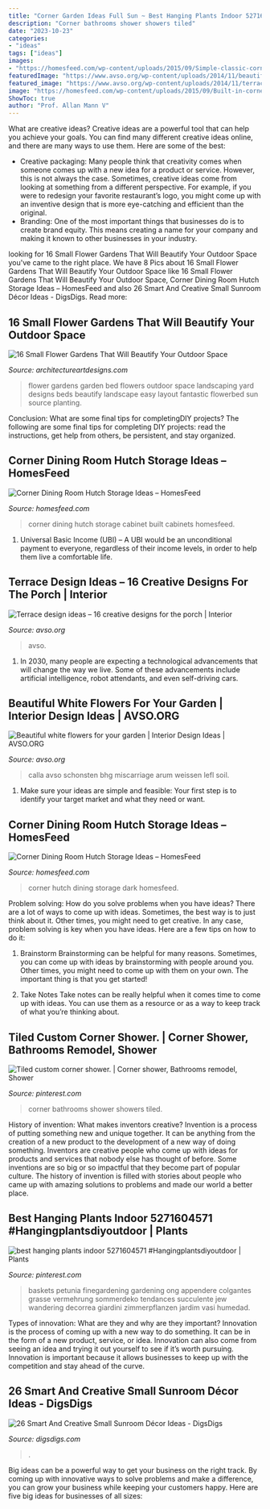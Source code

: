 ```yaml
---
title: "Corner Garden Ideas Full Sun ~ Best Hanging Plants Indoor 5271604571 #hangingplantsdiyoutdoor"
description: "Corner bathrooms shower showers tiled"
date: "2023-10-23"
categories:
- "ideas"
tags: ["ideas"]
images:
- "https://homesfeed.com/wp-content/uploads/2015/09/Simple-classic-corner-hutch-storage-in-dark-stain-color-.jpg"
featuredImage: "https://www.avso.org/wp-content/uploads/2014/11/beautiful-white-flowers-for-your-garden-1415374586.jpg"
featured_image: "https://www.avso.org/wp-content/uploads/2014/11/terrace-design-ideas-16-creative-designs-for-the-porch-1415273846.jpg"
image: "https://homesfeed.com/wp-content/uploads/2015/09/Built-in-corner-hutch-storage-for-a-dining-room-.jpg"
ShowToc: true
author: "Prof. Allan Mann V"
---
```



What are creative ideas?
Creative ideas are a powerful tool that can help you achieve your goals. You can find many different creative ideas online, and there are many ways to use them. Here are some of the best:  
- Creative packaging: Many people think that creativity comes when someone comes up with a new idea for a product or service. However, this is not always the case. Sometimes, creative ideas come from looking at something from a different perspective. For example, if you were to redesign your favorite restaurant’s logo, you might come up with an inventive design that is more eye-catching and efficient than the original. 
- Branding: One of the most important things that businesses do is to create brand equity. This means creating a name for your company and making it known to other businesses in your industry.

	

		
looking for 16 Small Flower Gardens That Will Beautify Your Outdoor Space you've came to the right place. We have 8 Pics about 16 Small Flower Gardens That Will Beautify Your Outdoor Space like 16 Small Flower Gardens That Will Beautify Your Outdoor Space, Corner Dining Room Hutch Storage Ideas – HomesFeed and also 26 Smart And Creative Small Sunroom Décor Ideas - DigsDigs. Read more:
		
    
## 16 Small Flower Gardens That Will Beautify Your Outdoor Space

<img loading=lazy src="https://www.architectureartdesigns.com/wp-content/uploads/2017/03/10-25.jpg" onerror="this.onerror=null;this.src='https://tse2.mm.bing.net/th?id=OIP.DMlBNS8raAX1l1m0dtEK4wHaFb&amp;pid=15.1';" alt="16 Small Flower Gardens That Will Beautify Your Outdoor Space">

_Source: architectureartdesigns.com_

>flower gardens garden bed flowers outdoor space landscaping yard designs beds beautify landscape easy layout fantastic flowerbed sun source planting. 

	

Conclusion: What are some final tips for completingDIY projects?
The following are some final tips for completing DIY projects: read the instructions, get help from others, be persistent, and stay organized.

    
## Corner Dining Room Hutch Storage Ideas – HomesFeed

<img loading=lazy src="https://homesfeed.com/wp-content/uploads/2015/09/Built-in-corner-hutch-storage-for-a-dining-room-.jpg" onerror="this.onerror=null;this.src='https://tse2.mm.bing.net/th?id=OIP.qxY5Bl7aux6gOqTuFjr2GgHaJ4&amp;pid=15.1';" alt="Corner Dining Room Hutch Storage Ideas – HomesFeed">

_Source: homesfeed.com_

>corner dining hutch storage cabinet built cabinets homesfeed. 

	

1. Universal Basic Income (UBI) – A UBI would be an unconditional payment to everyone, regardless of their income levels, in order to help them live a comfortable life.

    
## Terrace Design Ideas – 16 Creative Designs For The Porch | Interior

<img loading=lazy src="https://www.avso.org/wp-content/uploads/2014/11/terrace-design-ideas-16-creative-designs-for-the-porch-1415273846.jpg" onerror="this.onerror=null;this.src='https://tse1.mm.bing.net/th?id=OIP.XbK9G2XbZzJBC6ufi2NXPwHaJ3&amp;pid=15.1';" alt="Terrace design ideas – 16 creative designs for the porch | Interior">

_Source: avso.org_

>avso. 

	

1. In 2030, many people are expecting a technological advancements that will change the way we live. Some of these advancements include artificial intelligence, robot attendants, and even self-driving cars. 

    
## Beautiful White Flowers For Your Garden | Interior Design Ideas | AVSO.ORG

<img loading=lazy src="https://www.avso.org/wp-content/uploads/2014/11/beautiful-white-flowers-for-your-garden-1415374586.jpg" onerror="this.onerror=null;this.src='https://tse4.mm.bing.net/th?id=OIP.AbGbtDvljkycCbpt3ikl1gHaJ3&amp;pid=15.1';" alt="Beautiful white flowers for your garden | Interior Design Ideas | AVSO.ORG">

_Source: avso.org_

>calla avso schonsten bhg miscarriage arum weissen lefl soil. 

	

1. Make sure your ideas are simple and feasible: Your first step is to identify your target market and what they need or want.

    
## Corner Dining Room Hutch Storage Ideas – HomesFeed

<img loading=lazy src="https://homesfeed.com/wp-content/uploads/2015/09/Simple-classic-corner-hutch-storage-in-dark-stain-color-.jpg" onerror="this.onerror=null;this.src='https://tse1.mm.bing.net/th?id=OIP.0j7_UzaM9nceJshN_3mHoAHaLY&amp;pid=15.1';" alt="Corner Dining Room Hutch Storage Ideas – HomesFeed">

_Source: homesfeed.com_

>corner hutch dining storage dark homesfeed. 

	

Problem solving: How do you solve problems when you have ideas?
There are a lot of ways to come up with ideas. Sometimes, the best way is to just think about it. Other times, you might need to get creative. In any case, problem solving is key when you have ideas. Here are a few tips on how to do it:
1. Brainstorm
Brainstorming can be helpful for many reasons. Sometimes, you can come up with ideas by brainstorming with people around you. Other times, you might need to come up with them on your own. The important thing is that you get started!

2. Take Notes
Take notes can be really helpful when it comes time to come up with ideas. You can use them as a resource or as a way to keep track of what you’re thinking about.

    
## Tiled Custom Corner Shower. | Corner Shower, Bathrooms Remodel, Shower

<img loading=lazy src="https://i.pinimg.com/736x/57/df/9d/57df9d8934710470efa85c89bcebe58b--corner-showers-bathrooms.jpg" onerror="this.onerror=null;this.src='https://tse2.mm.bing.net/th?id=OIP.xSTohzoq4XHusPDmpMpkKgDHEs&amp;pid=15.1';" alt="Tiled custom corner shower. | Corner shower, Bathrooms remodel, Shower">

_Source: pinterest.com_

>corner bathrooms shower showers tiled. 

	

History of invention: What makes inventors creative?
Invention is a process of putting something new and unique together. It can be anything from the creation of a new product to the development of a new way of doing something. Inventors are creative people who come up with ideas for products and services that nobody else has thought of before. Some inventions are so big or so impactful that they become part of popular culture. The history of invention is filled with stories about people who came up with amazing solutions to problems and made our world a better place.

    
## Best Hanging Plants Indoor 5271604571 #Hangingplantsdiyoutdoor | Plants

<img loading=lazy src="https://i.pinimg.com/736x/4e/c1/94/4ec19408016b7839b962e93559c4e326.jpg" onerror="this.onerror=null;this.src='https://tse3.mm.bing.net/th?id=OIP.R601PFMJ80Md01dJ8vq2BgHaJ3&amp;pid=15.1';" alt="best hanging plants indoor 5271604571 #Hangingplantsdiyoutdoor | Plants">

_Source: pinterest.com_

>baskets petunia finegardening gardening ong appendere colgantes grasse vermehrung sommerdeko tendances succulente jew wandering decorrea giardini zimmerpflanzen jardim vasi humedad. 

	

Types of innovation: What are they and why are they important?
Innovation is the process of coming up with a new way to do something. It can be in the form of a new product, service, or idea. Innovation can also come from seeing an idea and trying it out yourself to see if it’s worth pursuing. Innovation is important because it allows businesses to keep up with the competition and stay ahead of the curve.

    
## 26 Smart And Creative Small Sunroom Décor Ideas - DigsDigs

<img loading=lazy src="https://www.digsdigs.com/photos/smart-and-creative-small-sunroom-decor-ideas-14.jpg" onerror="this.onerror=null;this.src='https://tse2.mm.bing.net/th?id=OIP.byZa10gEKPIbJd0B53Iq7QHaLI&amp;pid=15.1';" alt="26 Smart And Creative Small Sunroom Décor Ideas - DigsDigs">

_Source: digsdigs.com_

>. 

	

Big ideas can be a powerful way to get your business on the right track. By coming up with innovative ways to solve problems and make a difference, you can grow your business while keeping your customers happy. Here are five big ideas for businesses of all sizes: 

